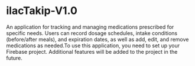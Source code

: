 # ilacTakip-V1.0

An application for tracking and managing medications prescribed for specific needs. Users can record dosage schedules, intake conditions (before/after meals), and expiration dates, as well as add, edit, and remove medications as needed.To use this application, you need to set up your Firebase project. Additional features will be added to the project in the future.
